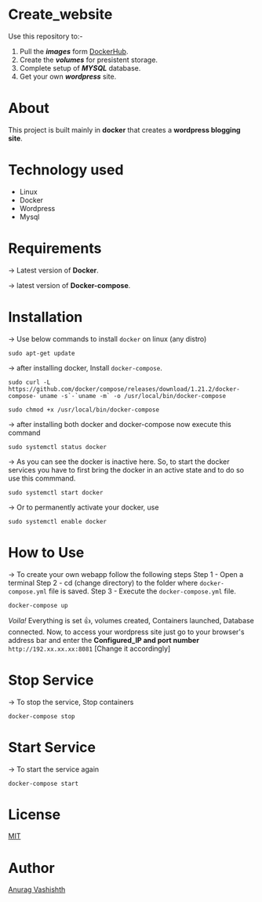 # Create_website
Use this repository to:-
1. Pull the **_images_** form [DockerHub](https://hub.docker.com/). 
2. Create the **_volumes_** for presistent storage.
3. Complete setup of **_MYSQL_** database.
4. Get your own **_wordpress_** site.

# About
This project is built mainly in **docker** that creates a **wordpress blogging site**.

# Technology used
* Linux
* Docker
* Wordpress
* Mysql

# Requirements 
-> Latest version of **Docker**.

-> latest version of **Docker-compose**.

# Installation
-> Use below commands to install `docker` on linux (any distro)
```
sudo apt-get update
```
-> after installing docker, Install `docker-compose`.
``` 
sudo curl -L https://github.com/docker/compose/releases/download/1.21.2/docker-compose-`uname -s`-`uname -m` -o /usr/local/bin/docker-compose

sudo chmod +x /usr/local/bin/docker-compose
 ```

-> after installing both docker and docker-compose now execute this command
```
sudo systemctl status docker
```
-> As you can see the docker is inactive here. So, to start the docker services you have to first bring the docker in an active state and to do so use this commmand.
```
sudo systemctl start docker
```
-> Or to permanently activate your docker, use 
```
sudo systemctl enable docker
```
# How to Use
-> To create your own webapp follow the following steps
Step 1 - Open a terminal
Step 2 - cd (change directory) to the folder where `docker-compose.yml` file is saved.
Step 3 - Execute the `docker-compose.yml` file.
```
docker-compose up 
```

*Voila!* Everything is set :+1:, volumes created, Containers launched, Database connected.
Now, to access your wordpress site just go to your browser's address bar and enter the **Configured_IP and port number** ` http://192.xx.xx.xx:8081 ` [Change it accordingly]

# Stop Service
-> To stop the service, Stop containers
```
docker-compose stop
```

# Start Service
-> To start the service again
```
docker-compose start
```

# License
[MIT](https://github.com/Anurag2328/Create_Webapp/blob/master/LICENSE)

# Author 
[Anurag Vashishth](https://github.com/Anurag2328)
